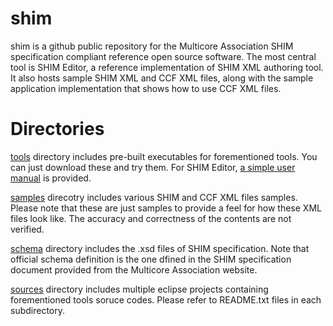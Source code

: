 # shim

shim is a github public repository for the Multicore Association SHIM specification compliant reference open source software. The most central tool is SHIM Editor, a reference implementation of SHIM XML authoring tool. It also hosts sample SHIM XML and CCF XML files, along with the sample application implementation that shows how to use CCF XML files.

# Directories

[tools](https://github.com/openshim/shim/tree/master/tools) directory includes pre-built executables for forementioned tools. You can just download these and try them. For SHIM Editor, [a simple user manual](https://github.com/openshim/shim/tree/master/tools/shim-editor/docs) is provided.

[samples](https://github.com/openshim/shim/tree/master/samples) direcotry includes various SHIM and CCF XML files samples. Please note that these are just samples to provide a feel for how these XML files look like. The accuracy and correctness of the contents are not verified.

[schema](https://github.com/openshim/shim/tree/master/schema) directory includes the .xsd files of SHIM specification. Note that official schema definition is the one dfined in the SHIM specification document provided from the Multicore Association website.

[sources](https://github.com/openshim/shim/tree/master/sources) directory includes multiple eclipse projects containing forementioned tools soruce codes. Please refer to README.txt files in each subdirectory.

